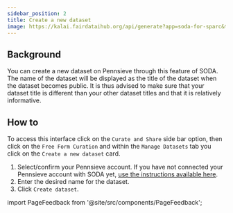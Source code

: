 ```yaml
---
sidebar_position: 2
title: Create a new dataset
image: https://kalai.fairdataihub.org/api/generate?app=soda-for-sparc&title=Create%20a%20new%20dataset&description=Manage%20Dataset
---
```


## Background

You can create a new dataset on Pennsieve through this feature of SODA. The name of the dataset will be displayed as the title of the dataset when the dataset becomes public. It is thus advised to make sure that your dataset title is different than your other dataset titles and that it is relatively informative.

## How to

To access this interface click on the `Curate and Share` side bar option, then click on the `Free Form Curation` and within the `Manage Datasets` tab you click on the `Create a new dataset` card.

1. Select/confirm your Pennsieve account. If you have not connected your Pennsieve account with SODA yet, [use the instructions available here](./connect-your-pennsieve-account-with-soda).
2. Enter the desired name for the dataset.
3. Click `Create dataset`.

import PageFeedback from '@site/src/components/PageFeedback';

<PageFeedback />
